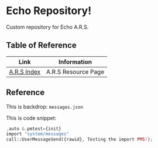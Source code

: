 # Echo Repository!

Custom repository for Echo A.R.S.

## Table of Reference
| Link  | Information  |
| :--:  | :--:  |
| [A.R.S Index](https://ars.xtclabs.net/index.html)  | A.R.S Resource Page  |




## Reference
This is backdrop: `messages.json`

This is code snippet: 
```php
.auto &.pmtest={init}
import "system/messages"
call::UserMessageSend({rawid}, Testing the import PMS!);
```
